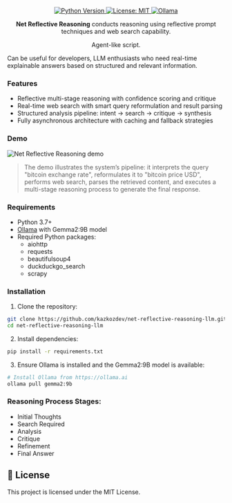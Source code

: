 <p align="center">
  <a href="https://www.python.org">
    <img src="https://img.shields.io/badge/python-3.7%2B-blue" alt="Python Version">
  </a>
  <a href="https://opensource.org/licenses/MIT">
    <img src="https://img.shields.io/badge/License-MIT-yellow.svg" alt="License: MIT">
  </a>
  <a href="https://ollama.ai">
    <img src="https://img.shields.io/badge/Ollama-Gemma2%3A9B-green" alt="Ollama">
  </a>
</p>


<p align="center"> <b>Net Reflective Reasoning</b> conducts reasoning using reflective prompt techniques and web search capability.</p>

<p align="center">Agent-like script.</p>

Can be useful for developers, LLM enthusiasts who need real-time explainable answers based on structured and relevant information.

### Features
- Reflective multi-stage reasoning with confidence scoring and critique
- Real-time web search with smart query reformulation and result parsing
- Structured analysis pipeline: intent → search → critique → synthesis
- Fully asynchronous architecture with caching and fallback strategies

### Demo

![Net Reflective Reasoning demo](https://github.com/kazkozdev/net-reflective-reasoning-llm/blob/main/net-reasoning-demo.gif)

> The demo illustrates the system’s pipeline: it interprets the query "bitcoin exchange rate", reformulates it to "bitcoin price USD", performs web search, parses the retrieved content, and executes a multi-stage reasoning process to generate the final response.

### Requirements

- Python 3.7+
- [Ollama](https://ollama.com) with Gemma2:9B model
- Required Python packages:
  - aiohttp
  - requests
  - beautifulsoup4
  - duckduckgo_search
  - scrapy

### Installation

1. Clone the repository:
```bash
git clone https://github.com/kazkozdev/net-reflective-reasoning-llm.git
cd net-reflective-reasoning-llm
```

2. Install dependencies:
```bash
pip install -r requirements.txt
```

3. Ensure Ollama is installed and the Gemma2:9B model is available:
```bash
# Install Ollama from https://ollama.ai
ollama pull gemma2:9b
```

### Reasoning Process Stages:
- Initial Thoughts
- Search Required
- Analysis
- Critique
- Refinement
- Final Answer

## 📝 License

This project is licensed under the MIT License.

